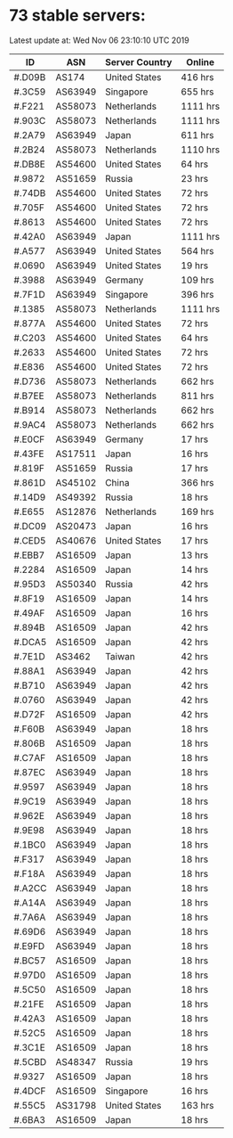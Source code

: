 # 73 stable servers:

Latest update at: Wed Nov 06 23:10:10 UTC 2019

| ID | ASN | Server Country | Online |
| -- | --- | -------------- | ------ |
| #.D09B | AS174 | United States | 416 hrs |
| #.3C59 | AS63949 | Singapore | 655 hrs |
| #.F221 | AS58073 | Netherlands | 1111 hrs |
| #.903C | AS58073 | Netherlands | 1111 hrs |
| #.2A79 | AS63949 | Japan | 611 hrs |
| #.2B24 | AS58073 | Netherlands | 1110 hrs |
| #.DB8E | AS54600 | United States | 64 hrs |
| #.9872 | AS51659 | Russia | 23 hrs |
| #.74DB | AS54600 | United States | 72 hrs |
| #.705F | AS54600 | United States | 72 hrs |
| #.8613 | AS54600 | United States | 72 hrs |
| #.42A0 | AS63949 | Japan | 1111 hrs |
| #.A577 | AS63949 | United States | 564 hrs |
| #.0690 | AS63949 | United States | 19 hrs |
| #.3988 | AS63949 | Germany | 109 hrs |
| #.7F1D | AS63949 | Singapore | 396 hrs |
| #.1385 | AS58073 | Netherlands | 1111 hrs |
| #.877A | AS54600 | United States | 72 hrs |
| #.C203 | AS54600 | United States | 64 hrs |
| #.2633 | AS54600 | United States | 72 hrs |
| #.E836 | AS54600 | United States | 72 hrs |
| #.D736 | AS58073 | Netherlands | 662 hrs |
| #.B7EE | AS58073 | Netherlands | 811 hrs |
| #.B914 | AS58073 | Netherlands | 662 hrs |
| #.9AC4 | AS58073 | Netherlands | 662 hrs |
| #.E0CF | AS63949 | Germany | 17 hrs |
| #.43FE | AS17511 | Japan | 16 hrs |
| #.819F | AS51659 | Russia | 17 hrs |
| #.861D | AS45102 | China | 366 hrs |
| #.14D9 | AS49392 | Russia | 18 hrs |
| #.E655 | AS12876 | Netherlands | 169 hrs |
| #.DC09 | AS20473 | Japan | 16 hrs |
| #.CED5 | AS40676 | United States | 17 hrs |
| #.EBB7 | AS16509 | Japan | 13 hrs |
| #.2284 | AS16509 | Japan | 14 hrs |
| #.95D3 | AS50340 | Russia | 42 hrs |
| #.8F19 | AS16509 | Japan | 14 hrs |
| #.49AF | AS16509 | Japan | 16 hrs |
| #.894B | AS16509 | Japan | 42 hrs |
| #.DCA5 | AS16509 | Japan | 42 hrs |
| #.7E1D | AS3462 | Taiwan | 42 hrs |
| #.88A1 | AS63949 | Japan | 42 hrs |
| #.B710 | AS63949 | Japan | 42 hrs |
| #.0760 | AS63949 | Japan | 42 hrs |
| #.D72F | AS16509 | Japan | 42 hrs |
| #.F60B | AS63949 | Japan | 18 hrs |
| #.806B | AS16509 | Japan | 18 hrs |
| #.C7AF | AS16509 | Japan | 18 hrs |
| #.87EC | AS63949 | Japan | 18 hrs |
| #.9597 | AS63949 | Japan | 18 hrs |
| #.9C19 | AS63949 | Japan | 18 hrs |
| #.962E | AS63949 | Japan | 18 hrs |
| #.9E98 | AS63949 | Japan | 18 hrs |
| #.1BC0 | AS63949 | Japan | 18 hrs |
| #.F317 | AS63949 | Japan | 18 hrs |
| #.F18A | AS63949 | Japan | 18 hrs |
| #.A2CC | AS63949 | Japan | 18 hrs |
| #.A14A | AS63949 | Japan | 18 hrs |
| #.7A6A | AS63949 | Japan | 18 hrs |
| #.69D6 | AS63949 | Japan | 18 hrs |
| #.E9FD | AS63949 | Japan | 18 hrs |
| #.BC57 | AS16509 | Japan | 18 hrs |
| #.97D0 | AS16509 | Japan | 18 hrs |
| #.5C50 | AS16509 | Japan | 18 hrs |
| #.21FE | AS16509 | Japan | 18 hrs |
| #.42A3 | AS16509 | Japan | 18 hrs |
| #.52C5 | AS16509 | Japan | 18 hrs |
| #.3C1E | AS16509 | Japan | 18 hrs |
| #.5CBD | AS48347 | Russia | 19 hrs |
| #.9327 | AS16509 | Japan | 18 hrs |
| #.4DCF | AS16509 | Singapore | 16 hrs |
| #.55C5 | AS31798 | United States | 163 hrs |
| #.6BA3 | AS16509 | Japan | 18 hrs |

